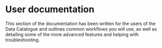 # User documentation

This section of the documentation has been written
for the users of the Data Catalogue and outlines common
workflows you will use, as well as detailing some of the more
advanced features and helping with troubleshooting.
